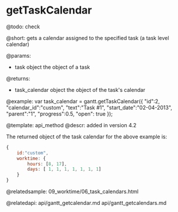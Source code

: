 getTaskCalendar
=============


@todo:
	check 

@short:
	gets a calendar assigned to the specified task (a task level calendar)

@params:
- task		object		the object of a task 

@returns:
- task_calendar		object		the object of the task's calendar


@example:
var task_calendar = gantt.getTaskCalendar({
	"id":2, 
	"calendar_id":"custom", 
	"text":"Task #1", 
	"start_date":"02-04-2013",
	"parent":"1", 
	"progress":0.5, 
	"open": true
});


@template:	api_method
@descr:
added in version 4.2

The returned object of the task calendar for the above example is:

~~~js
{
	id:"custom",
	worktime: {
		hours: [8, 17],
		days: [ 1, 1, 1, 1, 1, 1, 1]
	}
}
~~~

@relatedsample:
09_worktime/06_task_calendars.html

@relatedapi:
api/gantt_getcalendar.md
api/gantt_getcalendars.md